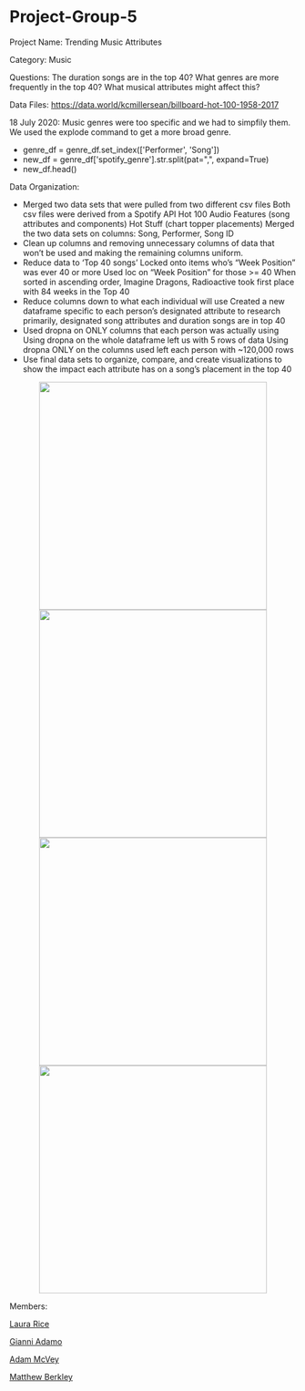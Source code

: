 # Project-Group-5
Project Name: Trending Music Attributes


Category: Music

Questions: 
The duration songs are in the top 40?
What genres are more frequently in the top 40?
What musical attributes might affect this?

Data Files:
https://data.world/kcmillersean/billboard-hot-100-1958-2017


18 July 2020:
Music genres were too specific and we had to simpfily them. 
We used the explode command to get a more broad genre.
- genre_df = genre_df.set_index(['Performer', 'Song'])
- new_df = genre_df['spotify_genre'].str.split(pat=",", expand=True)
- new_df.head()

Data Organization: 

-	Merged two data sets that were pulled from two different csv files Both csv files were derived from a Spotify API Hot 100 Audio Features (song attributes and components) Hot Stuff (chart topper placements) Merged the two data sets on columns: Song, Performer, Song ID 
-	Clean up columns and removing unnecessary columns of data that won’t be used and making the remaining columns uniform. 
-	Reduce data to ‘Top 40 songs’ Locked onto items who’s “Week Position” was ever 40 or more Used loc on “Week Position” for those >= 40 When sorted in ascending order, Imagine Dragons, Radioactive took first place with 84 weeks in the Top 40 
-	Reduce columns down to what each individual will use Created a new dataframe specific to each person’s designated attribute to research primarily, designated song attributes and duration songs are in top 40 
-	Used dropna on ONLY columns that each person was actually using Using dropna on the whole dataframe left us with 5 rows of data Using dropna ONLY on the columns used left each person with ~120,000 rows
-	Use final data sets to organize, compare, and create visualizations to show the impact each attribute has on a song’s placement in the top 40


<div align="center">
<img src="" width="400"> <img src="" width="400">
<img src="" width="400"> <img src="" width="400">
</div>


Members:

[Laura Rice](https://github.com/LRiceBall)

[Gianni Adamo](https://github.com/gianx1)

[Adam McVey](https://github.com/adamemcvey)

[Matthew Berkley](https://github.com/mberkley25)
